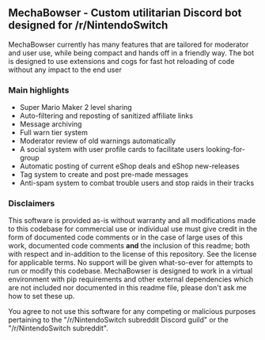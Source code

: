 ## MechaBowser - Custom utilitarian Discord bot designed for /r/NintendoSwitch
MechaBowser currently has many features that are tailored for moderator and user use, while being compact and hands off
in a friendly way. The bot is designed to use extensions and cogs for fast hot reloading of code without any impact to 
the end user

### Main highlights
* Super Mario Maker 2 level sharing
* Auto-filtering and reposting of sanitized affiliate links
* Message archiving
* Full warn tier system
* Moderator review of old warnings automatically
* A social system with user profile cards to facilitate users looking-for-group
* Automatic posting of current eShop deals and eShop new-releases
* Tag system to create and post pre-made messages
* Anti-spam system to combat trouble users and stop raids in their tracks

### Disclaimers
This software is provided as-is without warranty and all modifications made to this codebase for commercial use or individual use 
must give credit in the form of documented code comments or in the case of large uses of this work, documented code comments 
**and** the inclusion of this readme; both with respect and in-addition to the license of this repository. See the license for 
applicable terms. No support will be given what-so-ever for attempts to run or modify this codebase. MechaBowser is designed to work in 
a virtual environment with pip requirements and other external dependencies which are not included nor documented in this readme 
file, please don't ask me how to set these up.

You agree to not use this software for any competing or malicious purposes pertaining to the "/r/NintendoSwitch subreddit Discord guild" or the "/r/NintendoSwitch subreddit".
